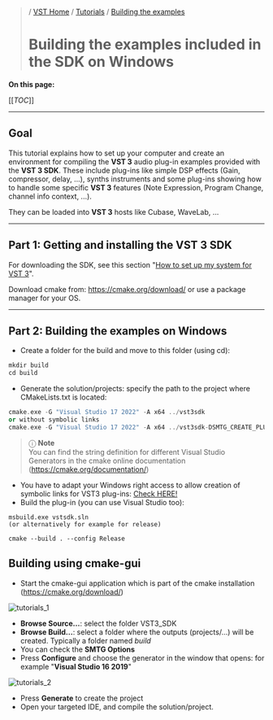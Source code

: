 >/ [VST Home](../../)  / [Tutorials](../Index.md) / [Building the examples](Index.md)
>
># Building the examples included in the SDK on Windows

**On this page:**

[[_TOC_]]

---

## Goal

This tutorial explains how to set up your computer and create an environment for compiling the **VST 3** audio plug-in examples provided with the **VST 3 SDK**. These include plug-ins like simple DSP effects (Gain, compressor, delay, ...), synths instruments and some plug-ins showing how to handle some specific **VST 3** features (Note Expression, Program Change, channel info context, ...).

They can be loaded into **VST 3** hosts like Cubase, WaveLab, ...

---

## Part 1: Getting and installing the VST 3 SDK

For downloading the SDK, see this section "[How to set up my system for VST 3](../../Getting+Started/How+to+setup+my+system.md)".

Download cmake from: <https://cmake.org/download/> or use a package manager for your OS.

---

## Part 2: Building the examples on Windows

- Create a folder for the build and move to this folder (using cd):

``` c++
mkdir build
cd build
```

- Generate the solution/projects: specify the path to the project where CMakeLists.txt is located:

``` c++
cmake.exe -G "Visual Studio 17 2022" -A x64 ../vst3sdk
or without symbolic links
cmake.exe -G "Visual Studio 17 2022" -A x64 ../vst3sdk-DSMTG_CREATE_PLUGIN_LINK=0
```

>ⓘ **Note**\
>You can find the string definition for different Visual Studio Generators in the cmake online documentation (<https://cmake.org/documentation/>)

- You have to adapt your Windows right access to allow creation of symbolic links for VST3 plug-ins: [Check HERE!](../../Getting+Started/Preparation+on+Windows.md)
- Build the plug-in (you can use Visual Studio too):

``` text
msbuild.exe vstsdk.sln
(or alternatively for example for release)

cmake --build . --config Release
```

## Building using cmake-gui

- Start the cmake-gui application which is part of the cmake installation (<https://cmake.org/download/>)

![tutorials_1](../../../resources/tutorials_1.png)

- **Browse Source...**: select the folder VST3_SDK
- **Browse Build...**: select a folder where the outputs (projects/...) will be created. Typically a folder named *build*
- You can check the **SMTG Options**
- Press **Configure** and choose the generator in the window that opens: for example "**Visual Studio 16 2019**"

![tutorials_2](../../../resources/tutorials_2.png)

- Press **Generate** to create the project
- Open your targeted IDE, and compile the solution/project.
